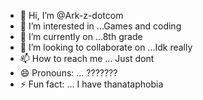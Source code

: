 - 👋 Hi, I’m @Ark-z-dotcom
- 👀 I’m interested in ...Games and coding
- 🌱 I’m currently on ...8th grade
- 💞️ I’m looking to collaborate on ...Idk really
- 📫 How to reach me ... Just dont
- 😄 Pronouns: ... ???????
- ⚡ Fun fact: ... I have thanataphobia

<!---
Ark-z-dotcom/Ark-z-dotcom is a ✨ special ✨ repository because its `README.md` (this file) appears on your GitHub profile.
You can click the Preview link to take a look at your changes.
--->
